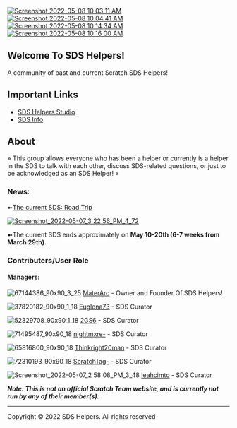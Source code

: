[![Screenshot 2022-05-08 10 03 11 AM](https://user-images.githubusercontent.com/105017592/167299934-b82c6c64-27b7-4a85-a2df-f0e92de6b7a0.png)](https://github.com/MaterArc)[![Screenshot 2022-05-08 10 04 41 AM](https://user-images.githubusercontent.com/105017592/167300356-3b51f58b-5cb9-4cbf-8d29-3d825c827d70.png)](https://github.com/MaterArc/sdshelpers.github.io/subscription) [![Screenshot 2022-05-08 10 14 34 AM](https://user-images.githubusercontent.com/105017592/167300393-455517e9-d8ca-4cca-94a7-0879628d3430.png)](https://github.com/MaterArc/sdshelpers.github.io) [![Screenshot 2022-05-08 10 16 00 AM](https://user-images.githubusercontent.com/105017592/167300452-b002d811-1e9f-44ca-b753-496caca4d8cf.png)](https://github.com/MaterArc/sdshelpers.github.io/issues)







## Welcome To SDS Helpers! 

A community of past and current Scratch SDS Helpers! 

## Important Links
- [SDS Helpers Studio](https://scratch.mit.edu/studios/31464146/)
- [SDS Info](https://en.scratch-wiki.info/wiki/Scratch_Design_Studio)
 
## About
» This group allows everyone who has been a helper or currently is a helper in the SDS to talk with each other, discuss SDS-related questions, or just to be acknowledged as an SDS Helper! «

### News:

➼[The current SDS: Road Trip](https://scratch.mit.edu/studios/31361222)

[![Screenshot_2022-05-07_3 22 56_PM_4_72](https://user-images.githubusercontent.com/105017592/167299365-77ac1d52-021e-493a-915a-746e013b7f79.png)](https://scratch.mit.edu/studios/31361222)


➼The current SDS ends approximately on **May 10-20th (6-7 weeks from March 29th).**


### Contributers/User Role

#### Managers:
![67144386_90x90_3_25](https://user-images.githubusercontent.com/105017592/167263100-f1f1616e-ae8e-4cfc-9305-c20c138960f0.png)
[MaterArc](https://scratch.mit.edu/users/MaterArc/) - Owner and Founder Of SDS Helpers!

![37820182_90x90_1_18](https://user-images.githubusercontent.com/105017592/167263193-a21a6309-cdfc-4d9b-9250-be0c50fbf6c2.jpeg)
[Euglena73](https://scratch.mit.edu/users/Euglena73/) - SDS Curator

![52329708_90x90_1_18](https://user-images.githubusercontent.com/105017592/167263305-dc80f88e-70a3-4f54-a745-e707179fd1a1.jpeg)
[2GS6](https://scratch.mit.edu/users/2GS6/) - SDS Curator

![71495487_90x90_18](https://user-images.githubusercontent.com/105017592/167267906-7b74e986-a716-45b8-9f77-534298f5c250.jpeg)
[nightmxre-](https://scratch.mit.edu/users/nightmxre-) - SDS Curator

![65816800_90x90_18](https://user-images.githubusercontent.com/105017592/167267969-a43ebb12-c970-416d-ad42-79d2a2062932.gif)
[Thinkright20man](https://scratch.mit.edu/users/Thinkright20man/) - SDS Curator

![72310193_90x90_18](https://user-images.githubusercontent.com/105017592/167268036-fe2ab9dc-2c9d-427e-9ae3-629d3c407334.png)
[ScratchTag-](https://scratch.mit.edu/users/ScratchTag-/)  - SDS Curator

![Screenshot_2022-05-07_2 58 08_PM_3_48](https://user-images.githubusercontent.com/105017592/167268269-83ba2365-8beb-4c50-936a-947de93dde97.png)
[leahcimto](https://scratch.mit.edu/users/leahcimto/) - SDS Curator


***Note: This is not an official Scratch Team website, and is currently not run by any of their member(s).***

-------------------------------------------------
Copyright © 2022 SDS Helpers. All rights reserved






